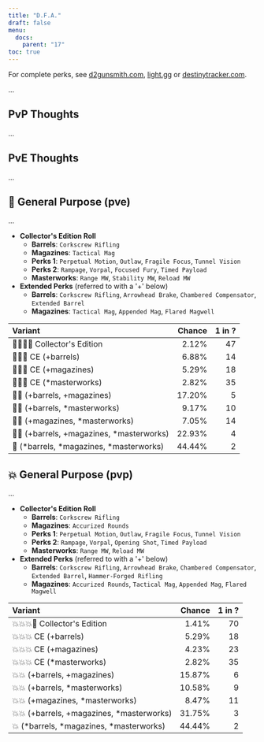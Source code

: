 ```yaml
---
title: "D.F.A."
draft: false
menu:
  docs:
    parent: "17"
toc: true
---
```


For complete perks, see [d2gunsmith.com](https://d2gunsmith.com/w/575830664), [light.gg](https://www.light.gg/db/items/575830664) or [destinytracker.com](https://destinytracker.com/destiny-2/db/items/575830664).

...

## PvP Thoughts

...

## PvE Thoughts

...

## 👾 General Purpose (pve)

...

* **Collector's Edition Roll**
  * **Barrels**: `Corkscrew Rifling`
  * **Magazines**: `Tactical Mag`
  * **Perks 1**: `Perpetual Motion`, `Outlaw`, `Fragile Focus`, `Tunnel Vision`
  * **Perks 2**: `Rampage`, `Vorpal`, `Focused Fury`, `Timed Payload`
  * **Masterworks**: `Range MW`, `Stability MW`, `Reload MW`
* **Extended Perks** (referred to with a '+' below)
  * **Barrels**: `Corkscrew Rifling`, `Arrowhead Brake`, `Chambered Compensator`, `Extended Barrel`
  * **Magazines**: `Tactical Mag`, `Appended Mag`, `Flared Magwell`

| Variant | Chance | 1 in ? |
|:-|-:|-:|
| 👾👾👾🌟 Collector's Edition | 2.12% | 47 |
| 👾👾👾 CE (+barrels) | 6.88% | 14 |
| 👾👾👾 CE (+magazines) | 5.29% | 18 |
| 👾👾👾 CE (*masterworks) | 2.82% | 35 |
| 👾👾 (+barrels, +magazines) | 17.20% | 5 |
| 👾👾 (+barrels, *masterworks) | 9.17% | 10 |
| 👾👾 (+magazines, *masterworks) | 7.05% | 14 |
| 👾👾 (+barrels, +magazines, *masterworks) | 22.93% | 4 |
| 👾 (*barrels, *magazines, *masterworks) | 44.44% | 2 |

## 💥 General Purpose (pvp)

...

* **Collector's Edition Roll**
  * **Barrels**: `Corkscrew Rifling`
  * **Magazines**: `Accurized Rounds`
  * **Perks 1**: `Perpetual Motion`, `Outlaw`, `Fragile Focus`, `Tunnel Vision`
  * **Perks 2**: `Rampage`, `Vorpal`, `Opening Shot`, `Timed Payload`
  * **Masterworks**: `Range MW`, `Reload MW`
* **Extended Perks** (referred to with a '+' below)
  * **Barrels**: `Corkscrew Rifling`, `Arrowhead Brake`, `Chambered Compensator`, `Extended Barrel`, `Hammer-Forged Rifling`
  * **Magazines**: `Accurized Rounds`, `Tactical Mag`, `Appended Mag`, `Flared Magwell`

| Variant | Chance | 1 in ? |
|:-|-:|-:|
| 💥💥💥🌟 Collector's Edition | 1.41% | 70 |
| 💥💥💥 CE (+barrels) | 5.29% | 18 |
| 💥💥💥 CE (+magazines) | 4.23% | 23 |
| 💥💥💥 CE (*masterworks) | 2.82% | 35 |
| 💥💥 (+barrels, +magazines) | 15.87% | 6 |
| 💥💥 (+barrels, *masterworks) | 10.58% | 9 |
| 💥💥 (+magazines, *masterworks) | 8.47% | 11 |
| 💥💥 (+barrels, +magazines, *masterworks) | 31.75% | 3 |
| 💥 (*barrels, *magazines, *masterworks) | 44.44% | 2 |
